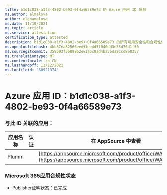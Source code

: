 ```yaml
---
title: b1d1c038-a1f3-4802-be93-0f4a66589e73 的 Azure 应用 ID 信息
ms.author: elmalova
author: elenamalova
ms.date: 11/10/2021
ms.topic: article
ms.service: attestation
certification_type: attested
description: b1d1c038-a1f3-4802-be93-0f4a66589e73 的所有可用安全性和合规性信息。
ms.openlocfilehash: 4bb57ea82566eed91ee4d5f040dd3e55d76d1f50
ms.sourcegitcommit: 358503f5b89862e61a6c8ad4ba5bda9ccd8e8357
ms.translationtype: MT
ms.contentlocale: zh-CN
ms.lasthandoff: 11/12/2021
ms.locfileid: "60921374"
---
```

# <a name="azure-app-id-b1d1c038-a1f3-4802-be93-0f4a66589e73"></a>Azure 应用 ID：b1d1c038-a1f3-4802-be93-0f4a66589e73


### <a name="apps-associated-with-this-id"></a>与此 ID 关联的应用：
| **应用名称** | **认证** | **在 AppSource 中查看** |
|--------------|---------------|-----------------------|
| [Plumm](https://docs.microsoft.com/microsoft-365-app-certification/forward/WA200003326) |  | [https://appsource.microsoft.com/product/office/WA200003326](https://appsource.microsoft.com/product/office/WA200003326) |

### <a name="microsoft-365-app-compliance-status"></a>Microsoft 365应用合规性状态
- Publisher证明状态：已完成
